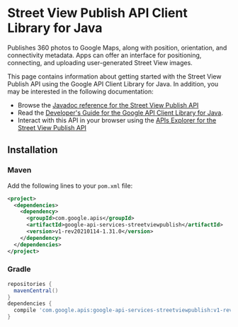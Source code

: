 # Street View Publish API Client Library for Java

Publishes 360 photos to Google Maps, along with position, orientation, and connectivity metadata. Apps can offer an interface for positioning, connecting, and uploading user-generated Street View images. 

This page contains information about getting started with the Street View Publish API
using the Google API Client Library for Java. In addition, you may be interested
in the following documentation:

* Browse the [Javadoc reference for the Street View Publish API][javadoc]
* Read the [Developer's Guide for the Google API Client Library for Java][google-api-client].
* Interact with this API in your browser using the [APIs Explorer for the Street View Publish API][api-explorer]

## Installation

### Maven

Add the following lines to your `pom.xml` file:

```xml
<project>
  <dependencies>
    <dependency>
      <groupId>com.google.apis</groupId>
      <artifactId>google-api-services-streetviewpublish</artifactId>
      <version>v1-rev20210114-1.31.0</version>
    </dependency>
  </dependencies>
</project>
```

### Gradle

```gradle
repositories {
  mavenCentral()
}
dependencies {
  compile 'com.google.apis:google-api-services-streetviewpublish:v1-rev20210114-1.31.0'
}
```

[javadoc]: https://googleapis.dev/java/google-api-services-streetviewpublish/latest/index.html
[google-api-client]: https://github.com/googleapis/google-api-java-client/
[api-explorer]: https://developers.google.com/apis-explorer/#p/streetviewpublish/v1/
